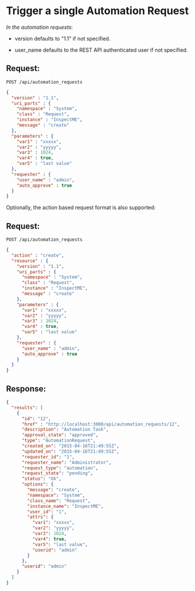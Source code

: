 # Trigger a single Automation Request

*In the automation requests*:

  - version defaults to "1.1" if not specified.

  - user\_name defaults to the REST API authenticated user if not
    specified.

## Request:

    POST /api/automation_requests

``` json
{
  "version" : "1.1",
  "uri_parts" : {
    "namespace" : "System",
    "class" : "Request",
    "instance" : "InspectME",
    "message" : "create"
  },
  "parameters" : {
    "var1" : "xxxxx",
    "var2" : "yyyyy",
    "var3" : 1024,
    "var4" : true,
    "var5" : "last value"
  },
  "requester" : {
    "user_name" : "admin",
    "auto_approve" : true
  }
}
```

Optionally, the action based request format is also supported:

## Request:

    POST /api/automation_requests

``` json
{
  "action" : "create",
  "resource" : {
    "version" : "1.1",
    "uri_parts" : {
      "namespace" : "System",
      "class" : "Request",
      "instance" : "InspectME",
      "message" : "create"
    },
    "parameters" : {
      "var1" : "xxxxx",
      "var2" : "yyyyy",
      "var3" : 1024,
      "var4" : true,
      "var5" : "last value"
    },
    "requester" : {
      "user_name" : "admin",
      "auto_approve" : true
    }
  }
}
```

## Response:

``` json
{
  "results": [
    {
      "id": "12",
      "href" : "http://localhost:3000/api/automation_requests/12",
      "description": "Automation Task",
      "approval_state": "approved",
      "type": "AutomationRequest",
      "created_on": "2015-04-16T21:49:55Z",
      "updated_on": "2015-04-16T21:49:55Z",
      "requester_id": "1",
      "requester_name": "Administrator",
      "request_type": "automation",
      "request_state": "pending",
      "status": "Ok",
      "options": {
        "message": "create",
        "namespace": "System",
        "class_name": "Request",
        "instance_name": "InspectME",
        "user_id": "1",
        "attrs": {
          "var1": "xxxxx",
          "var2": "yyyyy",
          "var3": 1024,
          "var4": true,
          "var5": "last value",
          "userid": "admin"
        }
      },
      "userid": "admin"
    }
  ]
}
```
